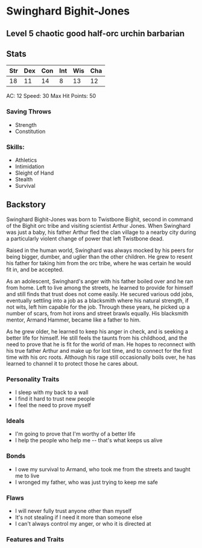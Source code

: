 # Swinghard Bighit-Jones
## Level 5 chaotic good half-orc urchin barbarian

## Stats
Str | Dex | Con | Int | Wis | Cha
-|-|-|-|-|-|
 18|11|14|8|13|12|
 
 AC: 12
 Speed: 30
 Max Hit Points: 50
 
 ### Saving Throws
- Strength
- Constitution
 
 ### Skills:
 - Athletics
 - Intimidation
 - Sleight of Hand
 - Stealth
 - Survival

## Backstory

Swinghard Bighit-Jones was born to Twistbone Bighit, second in command of the Bighit orc tribe and visiting scientist Arthur Jones. When Swinghard was just a baby, his father Arthur fled the clan village to a nearby city during a particularly violent change of power that left Twistbone dead.

Raised in the human world, Swinghard was always mocked by his peers for being bigger, dumber, and uglier than the other children. He grew to resent his father for taking him from the orc tribe, where he was certain he would fit in, and be accepted.

As an adolescent, Swinghard's anger with his father boiled over and he ran from home. Left to live among the streets, he learned to provide for himself and still finds that trust does not come easily. He secured various odd jobs, eventually settling into a job as a blacksmith where his natural strength, if not wits, left him capable for the job. Through these years, he picked up a number of scars, from hot irons and street brawls equally. His blacksmith mentor, Armand Hammer, became like a father to him.

As he grew older, he learned to keep his anger in check, and is seeking a better life for himself. He still feels the taunts from his childhood, and the need to prove that he is fit for the world of man. He hopes to reconnect with his true father Arthur and make up for lost time, and to connect for the first time with his orc roots. Although his rage still occasionally boils over, he has learned to channel it to protect those he cares about.


### Personality Traits
- I sleep with my back to a wall
- I find it hard to trust new people
- I feel the need to prove myself

### Ideals
- I'm going to prove that I'm worthy of a better life
- I help the people who help me -- that's what keeps us alive

### Bonds
- I owe my survival to Armand, who took me from the streets and taught me to live
- I wronged my father, who was just trying to keep me safe

### Flaws
- I will never fully trust anyone other than myself
- It's not stealing if I need it more than someone else
- I can't always control my anger, or who it is directed at

### Features and Traits